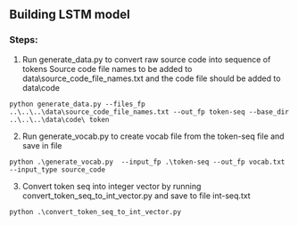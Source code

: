 ## Building LSTM model

### Steps:

1. Run generate_data.py to convert raw source code into sequence of tokens
Source code file names to be added to data\source_code_file_names.txt and the code file should be added to data\code
```
python generate_data.py --files_fp ..\..\..\data\source_code_file_names.txt --out_fp token-seq --base_dir ..\..\..\data\code\ token
```

2. Run generate_vocab.py to create vocab file from the token-seq file and save in file 
```
python .\generate_vocab.py  --input_fp .\token-seq --out_fp vocab.txt --input_type source_code
```

3. Convert token seq into integer vector by running convert_token_seq_to_int_vector.py and save to file int-seq.txt
```
python .\convert_token_seq_to_int_vector.py
```